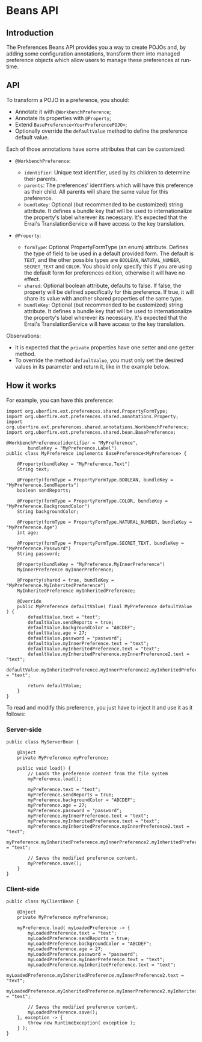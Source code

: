 # Beans API

## Introduction

The Preferences Beans API provides you a way to create POJOs and, by adding some configuration annotations, transform them into managed preference objects which allow users to manage these preferences at run-time.

## API

To transform a POJO in a preference, you should:

* Annotate it with `@WorkbenchPreference`;
* Annotate its properties with `@Property`;
* Extend `BasePreference<YourPreferencePOJO>`;
* Optionally override the `defaultValue` method to define the preference default value.

Each of those annotations have some attributes that can be customized:

* `@WorkbenchPreference`:
    * `identifier`: Unique text identifier, used by its children to determine their parents.
    * `parents`: The preferences' identifiers which will have this preference as their child. All parents will share the same value for this preference.
    * `bundleKey`: Optional (but recommended to be customized) string attribute. It defines a bundle key that will be used to internationalize the property's label wherever its necessary. It's expected that the Errai's TranslationService will have access to the key translation.

* `@Property`:
    * `formType`: Optional PropertyFormType (an enum) attribute. Defines the type of field to be used in a default provided form. The default is `TEXT`, and the other possible types are `BOOLEAN`, `NATURAL_NUMBER`, `SECRET_TEXT` and `COLOR`. You should only specify this if you are using the default form for preferences edition, otherwise it will have no effect.
    * `shared`: Optional boolean attribute, defaults to false. If false, the property will be defined specifically for this preference. If true, it will share its value with another shared properties of the same type.
    * `bundleKey`: Optional (but recommended to be customized) string attribute. It defines a bundle key that will be used to internationalize the property's label wherever its necessary. It's expected that the Errai's TranslationService will have access to the key translation.

Observations:
* It is expected that the `private` properties have one setter and one getter method.
* To override the method `defaultValue`, you must only set the desired values in its parameter and return it, like in the example below.

## How it works

For example, you can have this preference:

```
import org.uberfire.ext.preferences.shared.PropertyFormType;
import org.uberfire.ext.preferences.shared.annotations.Property;
import org.uberfire.ext.preferences.shared.annotations.WorkbenchPreference;
import org.uberfire.ext.preferences.shared.bean.BasePreference;

@WorkbenchPreference(identifier = "MyPreference",
        bundleKey = "MyPreference.Label")
public class MyPreference implements BasePreference<MyPreference> {

    @Property(bundleKey = "MyPreference.Text")
    String text;

    @Property(formType = PropertyFormType.BOOLEAN, bundleKey = "MyPreference.SendReports")
    boolean sendReports;

    @Property(formType = PropertyFormType.COLOR, bundleKey = "MyPreference.BackgroundColor")
    String backgroundColor;

    @Property(formType = PropertyFormType.NATURAL_NUMBER, bundleKey = "MyPreference.Age")
    int age;

    @Property(formType = PropertyFormType.SECRET_TEXT, bundleKey = "MyPreference.Password")
    String password;

    @Property(bundleKey = "MyPreference.MyInnerPreference")
    MyInnerPreference myInnerPreference;

    @Property(shared = true, bundleKey = "MyPreference.MyInheritedPreference")
    MyInheritedPreference myInheritedPreference;

    @Override
    public MyPreference defaultValue( final MyPreference defaultValue ) {
        defaultValue.text = "text";
        defaultValue.sendReports = true;
        defaultValue.backgroundColor = "ABCDEF";
        defaultValue.age = 27;
        defaultValue.password = "password";
        defaultValue.myInnerPreference.text = "text";
        defaultValue.myInheritedPreference.text = "text";
        defaultValue.myInheritedPreference.myInnerPreference2.text = "text";
        defaultValue.myInheritedPreference.myInnerPreference2.myInheritedPreference2.text = "text";

        return defaultValue;
    }
}
```

To read and modify this preference, you just have to inject it and use it as it follows:

### Server-side

```
public class MyServerBean {

    @Inject
    private MyPreference myPreference;

    public void load() {
        // Loads the preference content from the file system
        myPreference.load();

        myPreference.text = "text";
        myPreference.sendReports = true;
        myPreference.backgroundColor = "ABCDEF";
        myPreference.age = 27;
        myPreference.password = "password";
        myPreference.myInnerPreference.text = "text";
        myPreference.myInheritedPreference.text = "text";
        myPreference.myInheritedPreference.myInnerPreference2.text = "text";
        myPreference.myInheritedPreference.myInnerPreference2.myInheritedPreference2.text = "text";

        // Saves the modified preference content.
        myPreference.save();
    }
}
```

### Client-side

```
public class MyClientBean {

    @Inject
    private MyPreference myPreference;

    myPreference.load( myLoadedPreference -> {
        myLoadedPreference.text = "text";
        myLoadedPreference.sendReports = true;
        myLoadedPreference.backgroundColor = "ABCDEF";
        myLoadedPreference.age = 27;
        myLoadedPreference.password = "password";
        myLoadedPreference.myInnerPreference.text = "text";
        myLoadedPreference.myInheritedPreference.text = "text";
        myLoadedPreference.myInheritedPreference.myInnerPreference2.text = "text";
        myLoadedPreference.myInheritedPreference.myInnerPreference2.myInheritedPreference2.text = "text";

        // Saves the modified preference content.
        myLoadedPreference.save();
    }, exception -> {
        throw new RuntimeException( exception );
    } );
}
```
